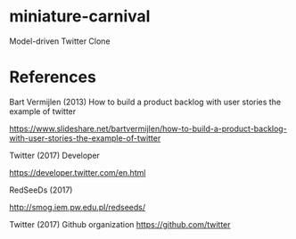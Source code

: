 # miniature-carnival
Model-driven Twitter Clone


# References

Bart Vermijlen (2013) How to build a product backlog with user stories the example of twitter

https://www.slideshare.net/bartvermijlen/how-to-build-a-product-backlog-with-user-stories-the-example-of-twitter


Twitter (2017) Developer

https://developer.twitter.com/en.html


RedSeeDs (2017)

http://smog.iem.pw.edu.pl/redseeds/


Twitter (2017) Github organization
https://github.com/twitter

